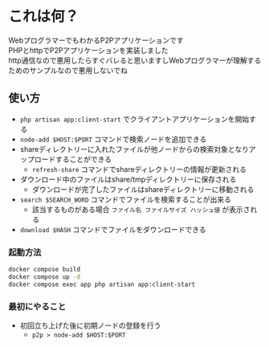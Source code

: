 # これは何？

WebプログラマーでもわかるP2Pアプリケーションです  
PHPとhttpでP2Pアプリケーションを実装しました  
http通信なので悪用したらすぐバレると思いますしWebプログラマーが理解するためのサンプルなので悪用しないでね

## 使い方

- `php artisan app:client-start` でクライアントアプリケーションを開始する
- `node-add $HOST:$PORT` コマンドで検索ノードを追加できる
- shareディレクトリーに入れたファイルが他ノードからの検索対象となりアップロードすることができる
  - `refresh-share` コマンドでshareディレクトリーの情報が更新される
- ダウンロード中のファイルはshare/tmpディレクトリーに保存される
  - ダウンロードが完了したファイルはshareディレクトリーに移動される
- `search $SEARCH_WORD` コマンドでファイルを検索することが出来る
  - 該当するものがある場合 `ファイル名 ファイルサイズ ハッシュ値` が表示される
- `download $HASH` コマンドでファイルをダウンロードできる

### 起動方法

```bash
docker compose build
docker compose up -d
docker compose exec app php artisan app:client-start
```

### 最初にやること

- 初回立ち上げた後に初期ノードの登録を行う
  - `p2p > node-add $HOST:$PORT`
